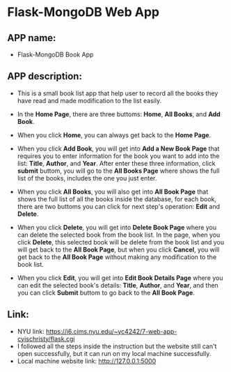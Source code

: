# Flask-MongoDB Web App

## APP name: 

+ Flask-MongoDB Book App

## APP description:

+ This is a small book list app that help user to record all the books they have read and made modification to the list easily.

+ In the **Home Page**, there are three buttoms: **Home**, **All Books**, and **Add Book**.

+ When you click **Home**, you can always get back to the **Home Page**.

+ When you click **Add Book**, you will get into **Add a New Book Page** that requires you to enter information for the book you want to add into the list: **Title**, **Author**, and **Year**. After enter these three information, click **submit** buttom, you will go to the **All Books Page** where shows the full list of the books, includes the one you just enter.

+ When you click **All Books**, you will also get into **All Book Page** that shows the full list of all the books inside the database, for each book, there are two buttoms you can click for next step's operation: **Edit** and **Delete**.

+ When you click **Delete**, you will get into **Delete Book Page** where you can delete the selected book from the book list. In the page, when you click **Delete**, this selected book will be delete from the book list and you will get back to the **All Book Page**, but when you click **Cancel**, you will get back to the **All Book Page** without making any modification to the book list.

+ When you click **Edit**, you will get into **Edit Book Details Page** where you can edit the selected book's details: **Title**, **Author**, and **Year**, and then you can click **Submit** buttom to go back to the **All Book Page**.

## Link:

+ NYU link: https://i6.cims.nyu.edu/~yc4242/7-web-app-cyischristy/flask.cgi
+ I followed all the steps inside the instruction but the website still can't open successfully, but it can run on my local machine successfully.
+ Local machine website link: http://127.0.0.1:5000



